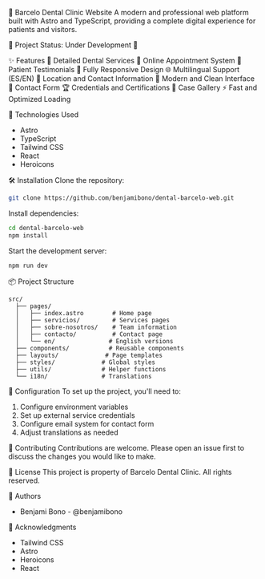 🦷 Barcelo Dental Clinic Website
A modern and professional web platform built with Astro and TypeScript, providing a complete digital experience for patients and visitors.

🚧 Project Status: Under Development 🚧

✨ Features
🏥 Detailed Dental Services
📅 Online Appointment System
👥 Patient Testimonials
📱 Fully Responsive Design
🌐 Multilingual Support (ES/EN)
📍 Location and Contact Information
🎨 Modern and Clean Interface
💬 Contact Form
🏆 Credentials and Certifications
📸 Case Gallery
⚡ Fast and Optimized Loading

🚀 Technologies Used

- Astro
- TypeScript
- Tailwind CSS
- React
- Heroicons

🛠️ Installation
Clone the repository:

```bash
git clone https://github.com/benjamibono/dental-barcelo-web.git
```

Install dependencies:

```bash
cd dental-barcelo-web
npm install
```

Start the development server:

```bash
npm run dev
```

📦 Project Structure

```
src/
  ├── pages/
  │   ├── index.astro        # Home page
  │   ├── servicios/         # Services pages
  │   ├── sobre-nosotros/    # Team information
  │   ├── contacto/          # Contact page
  │   └── en/               # English versions
  ├── components/           # Reusable components
  ├── layouts/             # Page templates
  ├── styles/             # Global styles
  ├── utils/              # Helper functions
  └── i18n/               # Translations
```

🔧 Configuration
To set up the project, you'll need to:

1. Configure environment variables
2. Set up external service credentials
3. Configure email system for contact form
4. Adjust translations as needed

🤝 Contributing
Contributions are welcome. Please open an issue first to discuss the changes you would like to make.

📄 License
This project is property of Barcelo Dental Clinic. All rights reserved.

👥 Authors

- Benjami Bono - @benjamibono

🙏 Acknowledgments

- Tailwind CSS
- Astro
- Heroicons
- React

